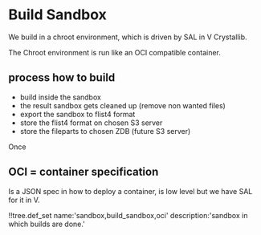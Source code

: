 # Build Sandbox

We build in a chroot environment, which is driven by SAL in V Crystallib.

The Chroot environment is run like an OCI compatible container.

## process how to build

- build inside the sandbox
- the result sandbox gets cleaned up (remove non wanted files)
- export the sandbox to flist4 format
- store the flist4 format on chosen S3 server
- store the fileparts to chosen ZDB (future S3 server)

Once 

## OCI = container specification

Is a JSON spec in how to deploy a container, is low level but we have SAL for it in V.


!!tree.def_set name:'sandbox,build_sandbox,oci' description:'sandbox in which builds are done.'

